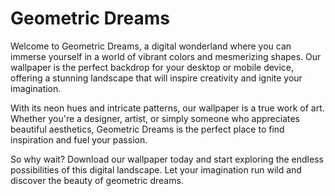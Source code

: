 <!--
Write me markdown content of website with wallpaper:

"A digital landscape with geometric shapes and neon colors"

The header of the page should not be copy of the text but rather a real content of the website which is using this wallpaper.
-->

<!--font:"Montserrat"-->

# Geometric Dreams

Welcome to Geometric Dreams, a digital wonderland where you can immerse yourself in a world of vibrant colors and mesmerizing shapes. Our wallpaper is the perfect backdrop for your desktop or mobile device, offering a stunning landscape that will inspire creativity and ignite your imagination.

With its neon hues and intricate patterns, our wallpaper is a true work of art. Whether you're a designer, artist, or simply someone who appreciates beautiful aesthetics, Geometric Dreams is the perfect place to find inspiration and fuel your passion.

So why wait? Download our wallpaper today and start exploring the endless possibilities of this digital landscape. Let your imagination run wild and discover the beauty of geometric dreams.
